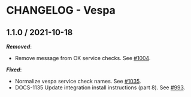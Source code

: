 # CHANGELOG - Vespa

## 1.1.0 / 2021-10-18

***Removed***: 

* Remove message from OK service checks. See [#1004](https://github.com/DataDog/integrations-extras/pull/1004).

***Fixed***: 

* Normalize vespa service check names. See [#1035](https://github.com/DataDog/integrations-extras/pull/1035).
* DOCS-1135 Update integration install instructions (part 8). See [#993](https://github.com/DataDog/integrations-extras/pull/993).


